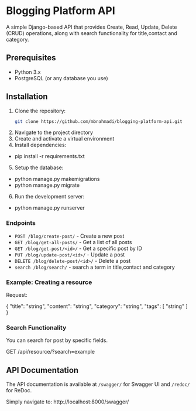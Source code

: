 # Blogging Platform API

A simple Django-based API that provides Create, Read, Update, Delete (CRUD) operations, along with search functionality for title,contact and category.

## Prerequisites

- Python 3.x
- PostgreSQL (or any database you use)


## Installation

1. Clone the repository:
   ```bash
   git clone https://github.com/mbnahmadi/blogging-platform-api.git

2. Navigate to the project directory
3. Create and activate a virtual environment
4. Install dependencies:
- pip install -r requirements.txt
5. Setup the database:
- python manage.py makemigrations
- python manage.py migrate
6. Run the development server:
- python manage.py runserver


### Endpoints

- `POST /blog/create-post/` - Create a new post
- `GET /blog/get-all-posts/` - Get a list of all posts
- `GET /blog/get-post/<id>/` - Get a specific post by ID
- `PUT /blog/update-post/<id>/` - Update a post
- `DELETE /blog/delete-post/<id>/` - Delete a post
- `search /blog/search/` - search a term in title,contact and category


### Example: Creating a resource

Request:

{
    "title": "string",
    "content": "string",
    "category": "string",
    "tags": [
        "string"
    ]
}

### Search Functionality

You can search for post by specific fields.

GET /api/resource/?search=example


## API Documentation

The API documentation is available at `/swagger/` for Swagger UI and `/redoc/` for ReDoc.

Simply navigate to:
http://localhost:8000/swagger/